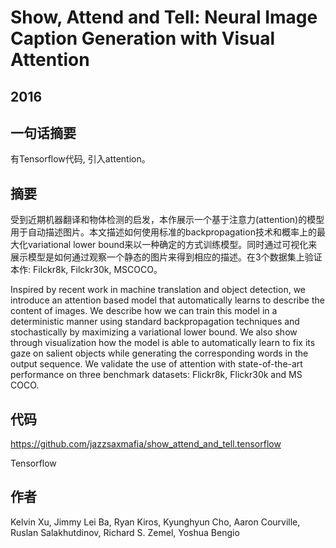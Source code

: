 # Show, Attend and Tell: Neural Image Caption Generation with Visual Attention

## 2016

## 一句话摘要

有Tensorflow代码, 引入attention。

## 摘要

受到近期机器翻译和物体检测的启发，本作展示一个基于注意力(attention)的模型用于自动描述图片。本文描述如何使用标准的backpropagation技术和概率上的最大化variational lower bound来以一种确定的方式训练模型。同时通过可视化来展示模型是如何通过观察一个静态的图片来得到相应的描述。在3个数据集上验证本作: Filckr8k, Filckr30k, MSCOCO。

Inspired by recent work in machine translation and object detection, we introduce an attention based model that automatically learns to describe the content of images. We describe how we can train this model in a deterministic manner using standard backpropagation techniques and stochastically by maximizing a variational lower bound. We also show through visualization how the model is able to automatically learn to fix its gaze on salient objects while generating the corresponding words in the output sequence. We validate the use of attention with state-of-the-art performance on three benchmark datasets: Flickr8k, Flickr30k and MS COCO.

## 代码

<https://github.com/jazzsaxmafia/show_attend_and_tell.tensorflow>

Tensorflow

## 作者

Kelvin Xu, Jimmy Lei Ba, Ryan Kiros, Kyunghyun Cho, Aaron Courville, Ruslan Salakhutdinov, Richard S. Zemel, Yoshua Bengio
